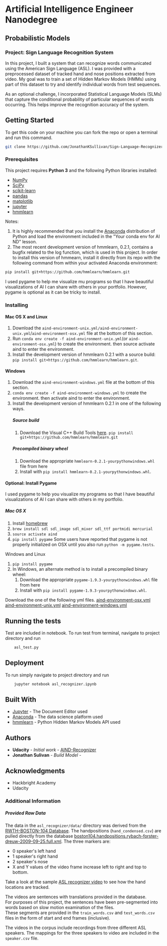 # Artificial Intelligence Engineer Nanodegree
## Probabilistic Models
### Project: Sign Language Recognition System
In this project, I built a system that can recognize words communicated using the American Sign Language (ASL). I was provided with a preprocessed dataset of tracked hand and nose positions extracted from video. My goal was to train a set of Hidden Markov Models (HMMs) using part of this dataset to try and identify individual words from test sequences.

As an optional challenge, I incorporated Statistical Language Models (SLMs) that capture the conditional probability of particular sequences of words occurring. This helps improve the recognition accuracy of the system.

## Getting Started

To get this code on your machine you can fork the repo or open a terminal and run this command.
```sh
git clone https://github.com/JonathanKSullivan/Sign-Language-Recognizer.git
```

### Prerequisites

This project requires **Python 3** and the following Python libraries installed:

- [NumPy](http://www.numpy.org/)
- [SciPy](https://www.scipy.org/)
- [scikit-learn](http://scikit-learn.org/0.17/install.html)
- [pandas](http://pandas.pydata.org/)
- [matplotlib](http://matplotlib.org/)
- [jupyter](http://ipython.org/notebook.html)
- [hmmlearn](http://hmmlearn.readthedocs.io/en/latest/)

Notes: 
1. It is highly recommended that you install the [Anaconda](http://continuum.io/downloads) distribution of Python and load the environment included in the "Your conda env for AI ND" lesson.
2. The most recent development version of hmmlearn, 0.2.1, contains a bugfix related to the log function, which is used in this project.  In order to install this version of hmmearn, install it directly from its repo with the following command from within your activated Anaconda environment:
```sh
pip install git+https://github.com/hmmlearn/hmmlearn.git
```
I used pygame to help me visualize mu programs so that I have beautiful visualizations of AI I can share with others in your portfolio. However, pygame is optional as it can be tricky to install. 

### Installing
#### Mac OS X and Linux
1. Download the `aind-environment-unix.yml/aind-environment-unix.yml`/`aind-environment-osx.yml` file at the bottom of this section.
2. Run `conda env create -f aind-environment-unix.yml`(or `aind-environment-osx.yml`) to create the environment.
then source activate aind to enter the environment.
3. Install the development version of hmmlearn 0.2.1 with a source build: `pip install git+https://github.com/hmmlearn/hmmlearn.git`. 

#### Windows
1. Download the `aind-environment-windows.yml` file at the bottom of this section.
2. `conda env create -f aind-environment-windows.yml` to create the environment.
then activate aind to enter the environment.
3. Install the development version of hmmlearn 0.2.1 in one of the following ways. 
    ##### Source build
    1. Download the Visual C++ Build Tools [here](http://landinghub.visualstudio.com/visual-cpp-build-tools).
    `pip install git+https://github.com/hmmlearn/hmmlearn.git`
    ##### Precompiled binary wheel
    1. Download the appropriate `hmmlearn-0.2.1-yourpythonwindows.whl` file from here
    2. Install with `pip install hmmlearn-0.2.1-yourpythonwindows.whl`.

#### Optional: Install Pygame
I used pygame to help you visualize my programs so that I have beautiful visualizations of AI I can share with others in my portfolio. 
##### Mac OS X
1. Install [homebrew](http://brew.sh/)
2. `brew install sdl sdl_image sdl_mixer sdl_ttf portmidi mercurial`
3. `source activate aind`
4. `pip install pygame`
Some users have reported that pygame is not properly initialized on OSX until you also run `python -m pygame.tests`.

Windows and Linux
1. `pip install pygame`
2. In Windows, an alternate method is to install a precompiled binary wheel:
    1. Download the appropriate `pygame-1.9.3-yourpythonwindows.whl` file from here
    2. Install with `pip install pygame-1.9.3-yourpythonwindows.whl`.


Download the one of the following yml files.
[aind-environment-osx.yml](https://d17h27t6h515a5.cloudfront.net/topher/2017/April/58ee7e68_aind-environment-macos/aind-environment-macos.yml)
[aind-environment-unix.yml](https://d17h27t6h515a5.cloudfront.net/topher/2017/April/58ee7eff_aind-environment-unix/aind-environment-unix.yml)
[aind-environment-windows.yml](https://d17h27t6h515a5.cloudfront.net/topher/2017/April/58ee7f6c_aind-environment-windows/aind-environment-windows.yml)

## Running the tests

Test are included in notebook. To run test from terminal, navigate to project directory and run 
```sh
    asl_test.py
```

## Deployment
To run simply navigate to project directory and run 
```sh
    jupyter notebook asl_recognizer.ipynb
```

## Built With

* [Jupyter](http://www.http://jupyter.org/) - The Document Editor used
* [Anaconda](https://www.continuum.io/downloads) - The data science platform used
* [hmmlearn](https://github.com/hmmlearn/hmmlearn) - Python Hidden Markov Models API used 

## Authors
* **Udacity** - *Initial work* - [AIND-Recognizer](https://github.com/udacity/AIND-Recognizer)
* **Jonathan Sulivan** - *Build Model* -

## Acknowledgments
* Hackbright Academy
* Udacity
 
### Additional Information
##### Provided Raw Data

The data in the `asl_recognizer/data/` directory was derived from 
the [RWTH-BOSTON-104 Database](http://www-i6.informatik.rwth-aachen.de/~dreuw/database-rwth-boston-104.php). 
The handpositions (`hand_condensed.csv`) are pulled directly from 
the database [boston104.handpositions.rybach-forster-dreuw-2009-09-25.full.xml](boston104.handpositions.rybach-forster-dreuw-2009-09-25.full.xml). The three markers are:

*   0  speaker's left hand
*   1  speaker's right hand
*   2  speaker's nose
*   X and Y values of the video frame increase left to right and top to bottom.

Take a look at the sample [ASL recognizer video](http://www-i6.informatik.rwth-aachen.de/~dreuw/download/021.avi)
to see how the hand locations are tracked.

The videos are sentences with translations provided in the database.  
For purposes of this project, the sentences have been pre-segmented into words 
based on slow motion examination of the files.  
These segments are provided in the `train_words.csv` and `test_words.csv` files
in the form of start and end frames (inclusive).

The videos in the corpus include recordings from three different ASL speakers.
The mappings for the three speakers to video are included in the `speaker.csv` 
file.